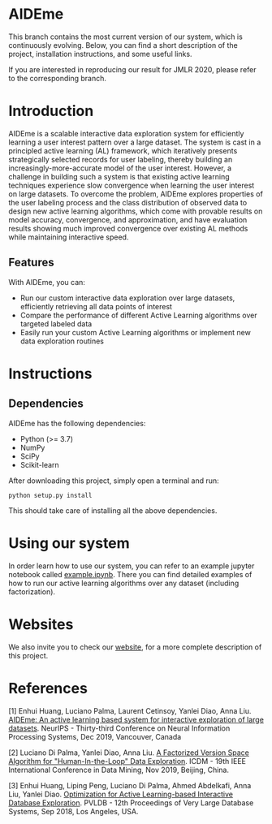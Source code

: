 # AIDEme
This branch contains the most current version of our system, which is continuously evolving. Below, you can find a short description of the project, installation instructions, and some useful links.   

If you are interested in reproducing our result for JMLR 2020, please refer to the corresponding branch. 

# Introduction
AIDEme is a scalable interactive data exploration system for efficiently learning a user interest pattern over a large dataset. 
The system is cast in a principled active learning (AL) framework, which iteratively presents strategically selected records for user labeling, 
thereby building an increasingly-more-accurate model of the user interest. However, a challenge in building such a system 
is that existing active learning techniques experience slow convergence when learning the user interest on large datasets. 
To overcome the problem, AIDEme explores properties of the user labeling process and the class distribution of observed 
data to design new active learning algorithms, which come with provable results on model accuracy, convergence, and approximation, 
and have evaluation results showing much improved convergence over existing AL methods while maintaining interactive speed.

## Features
With AIDEme, you can:
  * Run our custom interactive data exploration over large datasets, efficiently retrieving all data points of interest
  * Compare the performance of different Active Learning algorithms over targeted labeled data
  * Easily run your custom Active Learning algorithms or implement new data exploration routines


# Instructions

## Dependencies
AIDEme has the following dependencies:
  * Python (>= 3.7)
  * NumPy
  * SciPy
  * Scikit-learn

After downloading this project, simply open a terminal and run:

`python setup.py install`

This should take care of installing all the above dependencies. 

# Using our system
In order learn how to use our system, you can refer to an example jupyter notebook called [example.ipynb](./example.ipynb). There
you can find detailed examples of how to run our active learning algorithms over any dataset (including factorization).

# Websites
We also invite you to check our [website](https://www.lix.polytechnique.fr/aideme), for a more complete description of this project.


# References
[1] 
Enhui Huang, Luciano Palma, Laurent Cetinsoy, Yanlei Diao, Anna Liu.
[AIDEme: An active learning based system for interactive exploration of large datasets](https://nips.cc/Conferences/2019/Schedule?showEvent=15427).
NeurIPS - Thirty-third Conference on Neural Information Processing Systems, Dec 2019, Vancouver, Canada

[2] 
Luciano Di Palma, Yanlei Diao, Anna Liu. 
[A Factorized Version Space Algorithm for "Human-In-the-Loop" Data Exploration](https://hal.inria.fr/hal-02274497v2/document). 
ICDM - 19th IEEE International Conference in Data Mining, Nov 2019, Beijing, China.

[3] 
Enhui Huang, Liping Peng, Luciano Di Palma, Ahmed Abdelkafi, Anna Liu, Yanlei Diao.
[Optimization for Active Learning-based Interactive Database Exploration](http://www.vldb.org/pvldb/vol12/p71-huang.pdf). 
PVLDB - 12th Proceedings of Very Large Database Systems, Sep 2018, Los Angeles, USA.
